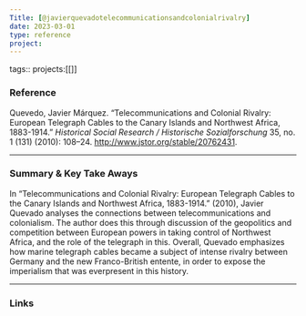 ```yaml
---
Title: [@javierquevadotelecommunicationsandcolonialrivalry]
date: 2023-03-01
type: reference
project:
---
```


tags::
projects:[[]]

### Reference 

Quevedo, Javier Márquez. “Telecommunications and Colonial Rivalry: European Telegraph Cables to the Canary Islands and Northwest Africa, 1883-1914.” _Historical Social Research / Historische Sozialforschung_ 35, no. 1 (131) (2010): 108–24. http://www.jstor.org/stable/20762431.

---

### Summary & Key Take Aways

In  “Telecommunications and Colonial Rivalry: European Telegraph Cables to the Canary Islands and Northwest Africa, 1883-1914.” (2010), Javier Quevado analyses the connections between telecommunications and colonialism. The author does this through discussion of the geopolitics and competition between European powers in taking control of Northwest Africa, and the role of the telegraph in this. Overall, Quevado emphasizes how marine telegraph cables became a subject of intense rivalry between Germany and the new Franco-British entente, in order to expose the imperialism that was everpresent in this history. 

--- 

### Links
